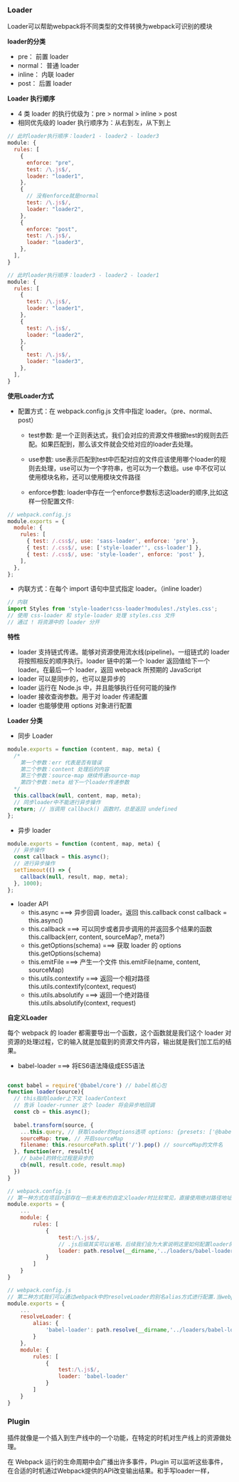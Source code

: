
### Loader
Loader可以帮助webpack将不同类型的文件转换为webpack可识别的模块

**loader的分类**

* pre： 前置 loader
* normal： 普通 loader
* inline： 内联 loader
* post： 后置 loader

**Loader 执行顺序**

* 4 类 loader 的执行优级为：pre > normal > inline > post
* 相同优先级的 loader 执行顺序为：从右到左，从下到上

```js
// 此时loader执行顺序：loader1 - loader2 - loader3
module: {
  rules: [
    {
      enforce: "pre",
      test: /\.js$/,
      loader: "loader1",
    },
    {
      // 没有enforce就是normal
      test: /\.js$/,
      loader: "loader2",
    },
    {
      enforce: "post",
      test: /\.js$/,
      loader: "loader3",
    },
  ],
}
```
```js
// 此时loader执行顺序：loader3 - loader2 - loader1
module: {
  rules: [
    {
      test: /\.js$/,
      loader: "loader1",
    },
    {
      test: /\.js$/,
      loader: "loader2",
    },
    {
      test: /\.js$/,
      loader: "loader3",
    },
  ],
}
```

**使用Loader方式**

* 配置方式：在 webpack.config.js 文件中指定 loader。（pre、normal、post）

  * test参数: 是一个正则表达式，我们会对应的资源文件根据test的规则去匹配。如果匹配到，那么该文件就会交给对应的loader去处理。

  * use参数: use表示匹配到test中匹配对应的文件应该使用哪个loader的规则去处理，use可以为一个字符串，也可以为一个数组。use 中不仅可以使用模块名称，还可以使用模块文件路径

  * enforce参数: loader中存在一个enforce参数标志这loader的顺序,比如这样一份配置文件:
```js
// webpack.config.js
module.exports = {
  module: {
    rules: [
      { test: /.css$/, use: 'sass-loader', enforce: 'pre' },
      { test: /.css$/, use: ['style-loader'', css-loader'] },
      { test: /.css$/, use: 'style-loader', enforce: 'post' },
    ],
  },
};
```
* 内联方式：在每个 import 语句中显式指定 loader。（inline loader）

```js
// 内联
import Styles from 'style-loader!css-loader?modules!./styles.css';
// 使用 css-loader 和 style-loader 处理 styles.css 文件
// 通过 ! 将资源中的 loader 分开

```

**特性**

* loader 支持链式传递。能够对资源使用流水线(pipeline)。一组链式的 loader 将按照相反的顺序执行。loader 链中的第一个 loader 返回值给下一个 loader。在最后一个 loader，返回 webpack 所预期的 JavaScript
* loader 可以是同步的，也可以是异步的
* loader 运行在 Node.js 中，并且能够执行任何可能的操作
* loader 接收查询参数。用于对 loader 传递配置
* loader 也能够使用 options 对象进行配置

**Loader 分类**

* 同步 Loader
```js
module.exports = function (content, map, meta) {
  /*
    第一个参数：err 代表是否有错误
    第二个参数：content 处理后的内容
    第三个参数：source-map 继续传递source-map
    第四个参数：meta 给下一个loader传递参数
  */
  this.callback(null, content, map, meta);
  // 同步loader中不能进行异步操作
  return; // 当调用 callback() 函数时，总是返回 undefined
};
```

* 异步 loader
```js
module.exports = function (content, map, meta) {
  // 异步操作
  const callback = this.async();
  // 进行异步操作
  setTimeout(() => {
    callback(null, result, map, meta);
  }, 1000);
};
```

* loader API
  * this.async ===> 异步回调 loader。返回 this.callback	const callback = this.async()
  * this.callback ===> 可以同步或者异步调用的并返回多个结果的函数	this.callback(err, content, sourceMap?, meta?)
  * this.getOptions(schema) ===>  获取 loader 的 options	this.getOptions(schema)
  * this.emitFile ===> 产生一个文件	this.emitFile(name, content, sourceMap)
  * this.utils.contextify ===> 返回一个相对路径	this.utils.contextify(context, request)
  * this.utils.absolutify ===> 返回一个绝对路径	this.utils.absolutify(context, request)

**自定义Loader**

每个 webpack 的 loader 都需要导出一个函数，这个函数就是我们这个 loader 对资源的处理过程，它的输入就是加载到的资源文件内容，输出就是我们加工后的结果。

* babel-loader ===> 将ES6语法降级成ES5语法

```js

const babel = require('@babel/core') // babel核心包
function loader(source){
  // this指向loader上下文 loaderContext
  // 告诉 loader-runner 这个 loader 将会异步地回调
  const cb = this.async(); 
  
  babel.transform(source, {
    ...this.query, // 获取loader的options选项 options: {presets: ['@babel/preset-env']}
    sourceMap: true, // 开启sourceMap
    filename: this.resourcePath.split('/').pop() // sourceMap的文件名
  }, function(err, result){
    // babel的转化过程是异步的
    cb(null, result.code, result.map)
  })
}
```
```js
// webpack.config.js
// 第一种方式在项目内部存在一些未发布的自定义loader时比较常见，直接使用绝对路径地址的形式指向loader文件所在的地址。 
module.exports = {
    ...
    module: {
        rules: [
            {
                test:/\.js$/,
                // .js后缀其实可以省略，后续我们会为大家说明这里如何配置loader的模块查找规则
                loader: path.resolve(__dirname,'../loaders/babel-loader.js')
            }
        ]
    }
}
```
```js
// webpack.config.js
// 第二种方式我们可以通过webpack中的resolveLoader的别名alias方式进行配置.当webpack在解析到loader中使用babel-loader时，查找到alias中定义了babel-loader的文件路径。就会按照这个路径查找到对应的loader文件从而使用该文件进行处理。
module.exports = {
    ...
    resolveLoader: {
        alias: {
            'babel-loader': path.resolve(__dirname,'../loaders/babel-loader.js')
        }
    },
    module: {
        rules: [
            {
                test:/\.js$/,
                loader: 'babel-loader'
            }
        ]
    }
}
```

### Plugin
插件就像是一个插入到生产线中的一个功能，在特定的时机对生产线上的资源做处理。

在 Webpack 运行的生命周期中会广播出许多事件，Plugin 可以监听这些事件，在合适的时机通过Webpack提供的API改变输出结果。和手写loader一样，

 
